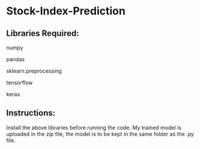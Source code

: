 # Stock-Index-Prediction


## Libraries Required:
numpy

pandas

sklearn.preprocessing 

tensorflow

keras


## Instructions:
Install the above libraries before running the code. My trained model is uploaded in the zip file, the model is to be kept in the same folder as the .py file.

